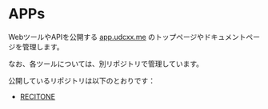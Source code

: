 # APPs

WebツールやAPIを公開する [app.udcxx.me](https://app.udcxx.me/) のトップページやドキュメントページを管理します。

なお、各ツールについては、別リポジトリで管理しています。

公開しているリポジトリは以下のとおりです：

* [RECITONE](https://github.com/udcxx/recitone/)